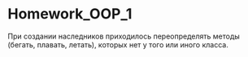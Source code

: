 # Homework_OOP_1
При создании наследников приходилось переопределять методы (бегать, плавать, летать), которых нет у того или иного класса. 
